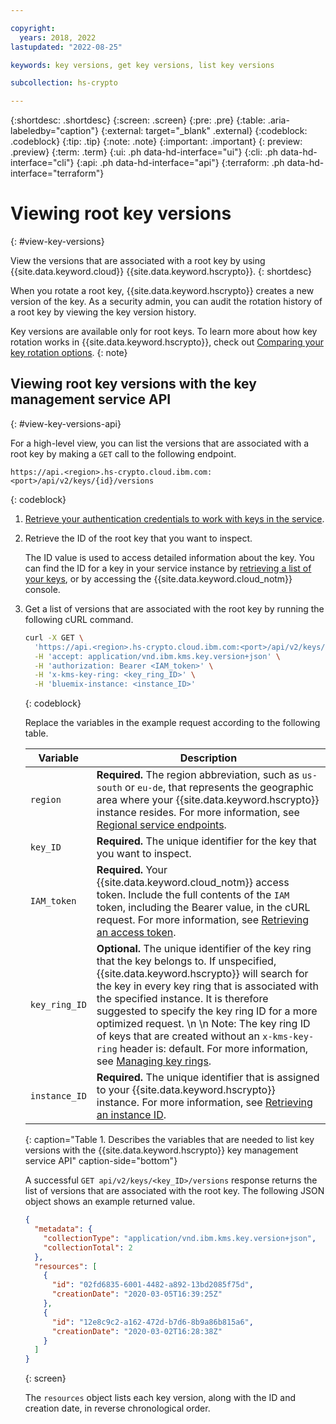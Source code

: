 ```yaml
---

copyright:
  years: 2018, 2022
lastupdated: "2022-08-25"

keywords: key versions, get key versions, list key versions

subcollection: hs-crypto

---
```


{:shortdesc: .shortdesc}
{:screen: .screen}
{:pre: .pre}
{:table: .aria-labeledby="caption"}
{:external: target="_blank" .external}
{:codeblock: .codeblock}
{:tip: .tip}
{:note: .note}
{:important: .important}
{: preview: .preview}
{:term: .term}
{:ui: .ph data-hd-interface="ui"}
{:cli: .ph data-hd-interface="cli"}
{:api: .ph data-hd-interface="api"}
{:terraform: .ph data-hd-interface="terraform"}

# Viewing root key versions
{: #view-key-versions}

View the versions that are associated with a root key by using
{{site.data.keyword.cloud}} {{site.data.keyword.hscrypto}}.
{: shortdesc}

When you rotate a root key, {{site.data.keyword.hscrypto}}
creates a new version of the key. As a security admin, you can audit the
rotation history of a root key by viewing the key version history.

Key versions are available only for root keys. To learn more about how key
rotation works in {{site.data.keyword.hscrypto}}, check out
[Comparing your key rotation options](/docs/hs-crypto?topic=hs-crypto-root-key-rotation-intro#compare-key-rotation-options).
{: note}

## Viewing root key versions with the key management service API
{: #view-key-versions-api}

For a high-level view, you can list the versions that are associated with a root
key by making a `GET` call to the following endpoint.

```
https://api.<region>.hs-crypto.cloud.ibm.com:<port>/api/v2/keys/{id}/versions
```
{: codeblock}

1. [Retrieve your authentication credentials to work with keys in the service](/docs/hs-crypto?topic=hs-crypto-set-up-kms-api).

2. Retrieve the ID of the root key that you want to inspect.

    The ID value is used to access detailed information about the key. You can
    find the ID for a key in your service instance by
    [retrieving a list of your keys](/docs/hs-crypto?topic=hs-crypto-view-keys),
    or by accessing the {{site.data.keyword.cloud_notm}} console.

3. Get a list of versions that are associated with the root key by running the following cURL command.

    ```sh
    curl -X GET \
      'https://api.<region>.hs-crypto.cloud.ibm.com:<port>/api/v2/keys/<key_ID>/versions' \
      -H 'accept: application/vnd.ibm.kms.key.version+json' \
      -H 'authorization: Bearer <IAM_token>' \
      -H 'x-kms-key-ring: <key_ring_ID>' \
      -H 'bluemix-instance: <instance_ID>'
    ```
    {: codeblock}

    Replace the variables in the example request according to the following table.

    | Variable | Description |
    | --- | --- |
    | `region` | **Required.** The region abbreviation, such as `us-south` or `eu-de`, that represents the geographic area where your {{site.data.keyword.hscrypto}} instance resides. For more information, see [Regional service endpoints](/docs/hs-crypto?topic=hs-crypto-regions#service-endpoints). |
    | `key_ID` | **Required.** The unique identifier for the key that you want to inspect. |
    | `IAM_token` | **Required.** Your {{site.data.keyword.cloud_notm}} access token. Include the full contents of the `IAM` token, including the Bearer value, in the cURL request. For more information, see [Retrieving an access token](/docs/hs-crypto?topic=hs-crypto-retrieve-access-token). |
    | `key_ring_ID` | **Optional.** The unique identifier of the key ring that the key belongs to. If unspecified, {{site.data.keyword.hscrypto}} will search for the key in every key ring that is associated with the specified instance. It is therefore suggested to specify the key ring ID for a more optimized request. \n \n Note: The key ring ID of keys that are created without an `x-kms-key-ring` header is: default. For more information, see [Managing key rings](/docs/hs-crypto?topic=hs-crypto-managing-key-rings). |
    | `instance_ID` | **Required.** The unique identifier that is assigned to your {{site.data.keyword.hscrypto}} instance. For more information, see [Retrieving an instance ID](/docs/hs-crypto?topic=hs-crypto-retrieve-instance-ID). |
    {: caption="Table 1. Describes the variables that are needed to list key versions with the {{site.data.keyword.hscrypto}} key management service API" caption-side="bottom"}

    A successful `GET api/v2/keys/<key_ID>/versions` response returns the list
    of versions that are associated with the root key. The following JSON object
    shows an example returned value.

    ```json
    {
      "metadata": {
        "collectionType": "application/vnd.ibm.kms.key.version+json",
        "collectionTotal": 2
      },
      "resources": [
        {
          "id": "02fd6835-6001-4482-a892-13bd2085f75d",
          "creationDate": "2020-03-05T16:39:25Z"
        },
        {
          "id": "12e8c9c2-a162-472d-b7d6-8b9a86b815a6",
          "creationDate": "2020-03-02T16:28:38Z"
        }
      ]
    }
    ```
    {: screen}

    The `resources` object lists each key version, along with the ID and
    creation date, in reverse chronological order.
